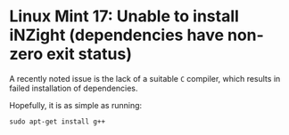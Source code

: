 # Linux Mint 17: Unable to install iNZight (dependencies have non-zero exit status)

A recently noted issue is the lack of a suitable `C` compiler, which results in failed installation of dependencies.

Hopefully, it is as simple as running:
```
sudo apt-get install g++
```
